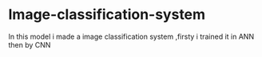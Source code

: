 # Image-classification-system
In this model i made a image classification system ,firsty i trained it in ANN then by CNN 
